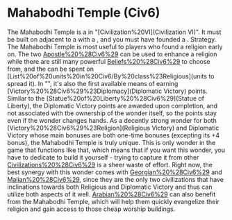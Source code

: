 # Mahabodhi Temple (Civ6)

The Mahabodhi Temple is a in "[Civilization%20VI](Civilization VI)". It must be built on adjacent to a with a , and you must have founded a .
Strategy.
The Mahabodhi Temple is most useful to players who found a religion early on. The two [Apostle%20%28Civ6%29](Apostles) can be used to enhance a religion while there are still many powerful [Beliefs%20%28Civ6%29](beliefs) to choose from, and the can be spent on [List%20of%20units%20in%20Civ6/By%20class%23Religious](units to spread it). In "", it's also the first available means of earning [Victory%20%28Civ6%29%23Diplomacy](Diplomatic Victory) points. Similar to the [Statue%20of%20Liberty%20%28Civ6%29](Statue of Liberty), the Diplomatic Victory points are awarded upon completion, and not associated with the ownership of the wonder itself, so the points stay even if the wonder changes hands. As a decently strong wonder for both [Victory%20%28Civ6%29%23Religion](Religious Victory) and Diplomatic Victory whose main bonuses are both one-time bonuses (excepting its +4 bonus), the Mahabodhi Temple is truly unique. This is only wonder in the game that functions like that, which means that if you want this wonder, you have to dedicate to build it yourself - trying to capture it from other [Civilizations%20%28Civ6%29](civilizations) is a sheer waste of effort.
Right now, the best synergy with this wonder comes with [Georgian%20%28Civ6%29](Georgia) and [Malian%20%28Civ6%29](Mali), since they are the only two civilizations that have inclinations towards both Religious and Diplomatic Victory and thus can utilize both aspects of it well. [Arabian%20%28Civ6%29](Arabia) can also benefit from the Mahabodhi Temple, which will help them quickly evangelize their religion and gain access to those cheap worship buildings.